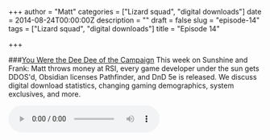 +++
author = "Matt"
categories = ["Lizard squad", "digital downloads"]
date = 2014-08-24T00:00:00Z
description = ""
draft = false
slug = "episode-14"
tags = ["Lizard squad", "digital downloads"]
title = "Episode 14"

+++

###[You Were the Dee Dee of the Campaign](http://files.podcast.geeksinprogress.com/files/podcasts/1/s01e14_YouWereTheDeeDee.mp3)
This week on Sunshine and Frank: Matt throws money at RSI, every game developer under the sun gets DDOS'd, Obsidian licenses Pathfinder, and DnD 5e is released. We discuss digital download statistics, changing gaming demographics, system exclusives, and more. 

<audio controls>
  <source src="http://files.podcast.geeksinprogress.com/files/podcasts/1/s01e14_YouWereTheDeeDee.mp3" 	type="audio/mpeg">
</audio>